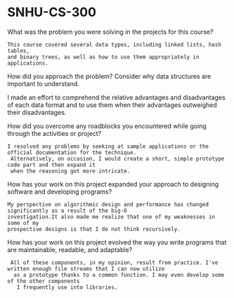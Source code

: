 # SNHU-CS-300

What was the problem you were solving in the projects for this course?
    
    This course covered several data types, including linked lists, hash tables, 
    and binary trees, as well as how to use them appropriately in applications.     
    
How did you approach the problem? Consider why data structures are important to understand.
    
   I made an effort to comprehend the relative advantages and disadvantages of each data format and to use them 
   when their advantages outweighed their disadvantages.
    
How did you overcome any roadblocks you encountered while going through the activities or project?

    I resolved any problems by seeking at sample applications or the official documentation for the technique.
     Alternatively, on occasion, I would create a short, simple prototype code part and then expand it 
     when the reasoning got more intricate.

How has your work on this project expanded your approach to designing software and developing programs?

    My perspective on algorithmic design and performance has changed significantly as a result of the big-O 
    investigation.It also made me realize that one of my weaknesses in some of my 
    prospective designs is that I do not think recursively.

How has your work on this project evolved the way you write programs that are maintainable, readable, and adaptable?

     All of these components, in my opinion, result from practice. I've written enough file streams that I can now utilize
      as a prototype thanks to a common function. I may even develop some of the other components
       I frequently use into libraries.
